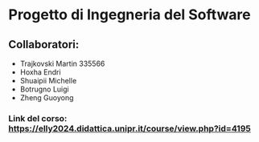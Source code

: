# Progetto di Ingegneria del Software

## Collaboratori:

* Trajkovski Martin 335566
* Hoxha Endri
* Shuaipii Michelle
* Botrugno Luigi
* Zheng Guoyong

### Link del corso: https://elly2024.didattica.unipr.it/course/view.php?id=4195

